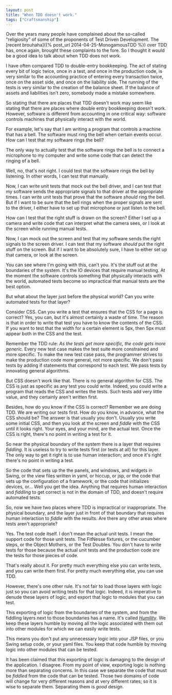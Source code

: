 ```yaml
---
layout: post
title: "When TDD doesn't work."
tags: ["Craftsmanship"]
---
```

<meta http-equiv="refresh" content="3; url=http://blog.8thlight.com/uncle-bob/2014/04/30/When-tdd-does-not-work.html" />
Over the years many people have complained about the so-called "religiosity" of some of the proponents of Test Driven Development.  The [recent brouhaha]({% post_url 2014-04-25-MonogamousTDD %}) over TDD has, once again, brought these complaints to the fore.  So I thought it would be a good idea to talk about when TDD does not work.

I have often compared TDD to double-entry bookkeeping.  The act of stating every bit of logic twice, once in a test, and once in the production code, is very similar to the accounting practice of entering every transaction twice, once on the asset side, and once on the liability side.  The running of the tests is very similar to the creation of the balance sheet.  If the balance of assets and liabilities isn't zero, somebody made a mistake somewhere.

So stating that there are places that TDD doesn't work may seem like stating that there are places where double entry bookkeeping doesn't work.  However, software is different from accounting in one critical way: software controls machines that physically interact with the world.  

For example, let's say that I am writing a program that controls a machine that has a bell.  The software must ring the bell when certain events occur.  How can I test that my software rings the bell?

The only way to actually test that the software rings the bell is to connect a microphone to my computer and write some code that can detect the ringing of a bell.  

Well, no, that's not right.  I could test that the software rings the bell by listening.  In other words, I can test that manually.  

Now, I can write unit tests that mock out the bell driver, and I can test that my software sends the appropriate signals to that driver at the appropriate times.  I can write unit tests that prove that the software _should_ ring the bell.  But if I want to be sure that the bell rings when the proper signals are sent to the driver, I either have to set up that microphone or just listen to the bell. 

How can I test that the right stuff is drawn on the screen?  Either I set up  a camera and write code that can interpret what the camera sees, or I look at the screen while running manual tests.  

Now, I can mock out the screen and test that my software sends the right signals to the screen driver.  I can test that my software _should_ put the right stuff on the screen.  But if I want to be absolutely sure, I have to either set up that camera, or look at the screen.

You can see where I'm going with this, can't you.  It's the stuff out at the boundaries of the system.  It's the IO devices that require manual testing.  At the moment the software controls something that physically interacts with the world, automated tests become so impractical that manual tests are the best option.

But what about the layer just before the physical world?  Can you write automated tests for that layer? 

Consider CSS.  Can you write a test that ensures that the CSS for a page is correct?  Yes, you can, but it's almost certainly a waste of time.  The reason is that in order to write that test you have to know the contents of the CSS.  If you want to test that the width for a certain element is 5px, then 5px must appear both in the CSS and the test.

Remember the TDD rule: _As the tests get more specific, the code gets more generic._  Every new test case makes the test suite more constrained and more specific.  To make the new test case pass, the programmer strives to make the production code more general, not more specific.  We don't pass tests by adding if statements that correspond to each test.  We pass tests by innovating general algorithms.

But CSS doesn't work like that.  There is no general algorithm for CSS.  The CSS is just as specific as any test you could write.  Indeed, you could write a program that reads the CSS and writes the tests.  Such tests add very little value, and they certainly aren't written first.

Besides, how do you know if the CSS is correct?  Remember we are doing TDD.  We are writing our tests first.  How do you know, in advance, what the CSS should be?  The answer is that usually you don't.  Usually you write some initial CSS, and then you look at the screen and _fiddle_ with the CSS until it looks right.  Your eyes, and your mind, are the actual test.  Once the CSS is right, there's no point in writing a test for it.

So near the physical boundary of the system there is a layer that requires _fiddling_.  It is useless to try to write tests first (or tests at all) for this layer.  The only way to get it right is to use human interaction; and once it's right there's no point in writing a test.

So the code that sets up the the panels, and windows, and widgets in Swing, or the view files written in yaml, or hiccup, or jsp, or the code that sets up the configuration of a framework, or the code that initializes devices, or...  Well you get the idea.  Anything that requires human interaction and _fiddling_ to get correct is not in the domain of TDD, and doesn't require automated tests.   

So, now we have two places where TDD is impractical or inappropriate.  The physical boundary, and the layer just in front of that boundary that requires human interaction to _fiddle_ with the results.  Are there any other areas where tests aren't appropriate?

Yes.  The test code itself.  I don't mean the actual unit tests.  I mean the support code for those unit tests.  The FitNesse fixtures, or the cucumber steps, or the Object Mothers, or the Test Doubles.  You don't have to write tests for those because the actual unit tests and the production code _are_ the tests for those pieces of code.  

That's really about it.  For pretty much everything else you can write tests, and you can write them first.  For pretty much everything else, you can use TDD. 

However, there's one other rule.  It's not fair to load those layers with logic just so you can avoid writing tests for that logic.  Indeed, it is imperative to denude these layers of logic, and export that logic to modules that you can test.

This exporting of logic from the boundaries of the system, and from the fiddling layers next to those boundaries has a name.  It's called _[Humility](http://xunitpatterns.com/Humble%20Object.html)_.   We keep these layers humble by moving all the logic associated with them out into other modules for which we can easily write tests.  

This means you don't put any unnecessary logic into your JSP files, or you Swing setup code, or your yaml files.  You keep that code humble by moving logic into other modules that can be tested.

It has been claimed that this exporting of logic is damaging to the design of the application.  I disagree.  From my point of view, exporting logic is nothing more than separating concerns.  In this case we separate the code that must be _fiddled_ from the code that can be tested.  Those two domains of code will change for very different reasons and at very different rates; so it is wise to separate them.  Separating them is _good_ design.



